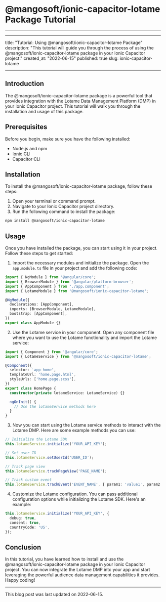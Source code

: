 # @mangosoft/ionic-capacitor-lotame Package Tutorial

---

---
title: "Tutorial: Using @mangosoft/ionic-capacitor-lotame Package"
description: "This tutorial will guide you through the process of using the @mangosoft/ionic-capacitor-lotame package in your Ionic Capacitor project."
created_at: "2022-06-15"
published: true
slug: ionic-capacitor-lotame

---

## Introduction

The @mangosoft/ionic-capacitor-lotame package is a powerful tool that provides integration with the Lotame Data Management Platform (DMP) in your Ionic Capacitor project. This tutorial will walk you through the installation and usage of this package.

## Prerequisites

Before you begin, make sure you have the following installed:

- Node.js and npm
- Ionic CLI
- Capacitor CLI

## Installation

To install the @mangosoft/ionic-capacitor-lotame package, follow these steps:

1. Open your terminal or command prompt.
2. Navigate to your Ionic Capacitor project directory.
3. Run the following command to install the package:

```bash
npm install @mangosoft/ionic-capacitor-lotame
```

## Usage

Once you have installed the package, you can start using it in your project. Follow these steps to get started:

1. Import the necessary modules and initialize the package. Open the `app.module.ts` file in your project and add the following code:

```typescript
import { NgModule } from '@angular/core';
import { BrowserModule } from '@angular/platform-browser';
import { AppComponent } from './app.component';
import { LotameModule } from '@mangosoft/ionic-capacitor-lotame';

@NgModule({
  declarations: [AppComponent],
  imports: [BrowserModule, LotameModule],
  bootstrap: [AppComponent],
})
export class AppModule {}
```

2. Use the Lotame service in your component. Open any component file where you want to use the Lotame functionality and import the Lotame service:

```typescript
import { Component } from '@angular/core';
import { LotameService } from '@mangosoft/ionic-capacitor-lotame';

@Component({
  selector: 'app-home',
  templateUrl: 'home.page.html',
  styleUrls: ['home.page.scss'],
})
export class HomePage {
  constructor(private lotameService: LotameService) {}

  ngOnInit() {
    // Use the lotameService methods here
  }
}
```

3. Now you can start using the Lotame service methods to interact with the Lotame DMP. Here are some example methods you can use:

```typescript
// Initialize the Lotame SDK
this.lotameService.initialize('YOUR_API_KEY');

// Set user ID
this.lotameService.setUserId('USER_ID');

// Track page view
this.lotameService.trackPageView('PAGE_NAME');

// Track custom event
this.lotameService.trackEvent('EVENT_NAME', { param1: 'value1', param2: 'value2' });
```

4. Customize the Lotame configuration. You can pass additional configuration options while initializing the Lotame SDK. Here's an example:

```typescript
this.lotameService.initialize('YOUR_API_KEY', {
  debug: true,
  consent: true,
  countryCode: 'US',
});
```

## Conclusion

In this tutorial, you have learned how to install and use the @mangosoft/ionic-capacitor-lotame package in your Ionic Capacitor project. You can now integrate the Lotame DMP into your app and start leveraging the powerful audience data management capabilities it provides. Happy coding!

---

This blog post was last updated on 2022-06-15.